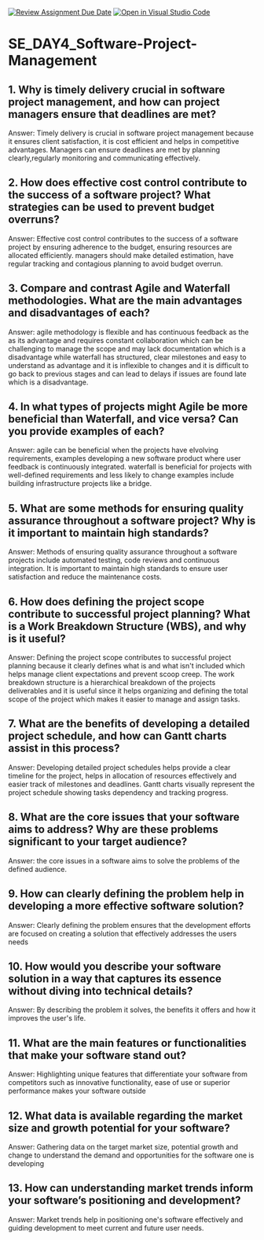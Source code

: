[![Review Assignment Due Date](https://classroom.github.com/assets/deadline-readme-button-22041afd0340ce965d47ae6ef1cefeee28c7c493a6346c4f15d667ab976d596c.svg)](https://classroom.github.com/a/9pw6JKcu)
[![Open in Visual Studio Code](https://classroom.github.com/assets/open-in-vscode-2e0aaae1b6195c2367325f4f02e2d04e9abb55f0b24a779b69b11b9e10269abc.svg)](https://classroom.github.com/online_ide?assignment_repo_id=18462726&assignment_repo_type=AssignmentRepo)
# SE_DAY4_Software-Project-Management
## 1. Why is timely delivery crucial in software project management, and how can project managers ensure that deadlines are met?
Answer: Timely delivery is crucial in software project management because it ensures client satisfaction, it is cost efficient and helps in competitive advantages. Managers can ensure deadlines are met by planning clearly,regularly monitoring and communicating effectively.
## 2. How does effective cost control contribute to the success of a software project? What strategies can be used to prevent budget overruns?
Answer: Effective cost control contributes to the success of a software project by ensuring adherence to the budget, ensuring resources are allocated efficiently. managers should make detailed estimation, have regular tracking and contagious planning to avoid budget overrun.
## 3. Compare and contrast Agile and Waterfall methodologies. What are the main advantages and disadvantages of each?
Answer: agile methodology is flexible and has continuous feedback as the as its advantage and requires constant collaboration which can be challenging to manage the scope and may lack documentation which is a disadvantage while waterfall has structured, clear milestones and easy to understand as advantage and it is inflexible to changes and it is difficult to go back to previous stages and can lead to delays if issues are found late which is a disadvantage.
## 4. In what types of projects might Agile be more beneficial than Waterfall, and vice versa? Can you provide examples of each?
Answer: agile can be beneficial when the projects have elvolving requirements, examples developing a new software product where user feedback is continuously integrated. waterfall is beneficial for projects with well-defined requirements and less likely to change examples include building infrastructure projects like a bridge.
## 5. What are some methods for ensuring quality assurance throughout a software project? Why is it important to maintain high standards?
Answer: Methods of ensuring quality assurance throughout a software projects include automated testing, code reviews and continuous integration. It is important to maintain high standards to ensure user satisfaction and reduce the maintenance costs.
## 6. How does defining the project scope contribute to successful project planning? What is a Work Breakdown Structure (WBS), and why is it useful?
Answer: Defining the project scope contributes to successful project planning because it clearly defines what is and what isn't included which helps manage client expectations and prevent scoop creep. The work breakdown structure is a hierarchical breakdown of the projects deliverables and it is useful since it helps organizing and defining the total scope of the project which makes it easier to manage and assign tasks.
## 7. What are the benefits of developing a detailed project schedule, and how can Gantt charts assist in this process?
Answer: Developing detailed project schedules helps provide a clear timeline for the project, helps in allocation of resources effectively and easier track of milestones and deadlines. Gantt charts visually represent the project schedule showing tasks dependency and tracking progress.
## 8. What are the core issues that your software aims to address? Why are these problems significant to your target audience?
Answer: the core issues in a software aims to solve the problems of the defined audience.
## 9. How can clearly defining the problem help in developing a more effective software solution?
Answer: Clearly defining the problem ensures that the development efforts are focused on creating a solution that effectively addresses the users needs
## 10. How would you describe your software solution in a way that captures its essence without diving into technical details?
Answer: By describing the problem it solves, the benefits it offers and how it improves the user's life.
## 11. What are the main features or functionalities that make your software stand out?
Answer: Highlighting unique features that differentiate your software from competitors such as innovative functionality, ease of use or superior performance makes your software outside
## 12. What data is available regarding the market size and growth potential for your software?
Answer: Gathering data on the target market size, potential growth and change to understand the demand and opportunities for the software one is developing
## 13. How can understanding market trends inform your software’s positioning and development?
Answer: Market trends help in positioning one's software effectively and guiding development to meet current and future user needs.
